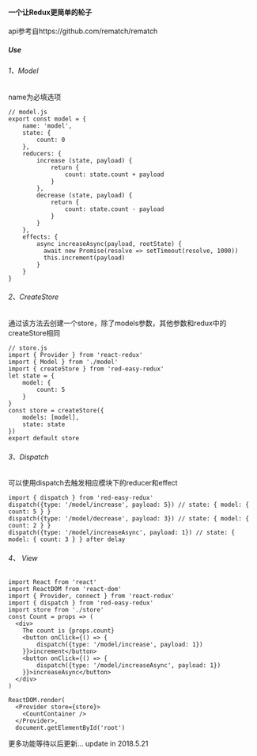 #### 一个让Redux更简单的轮子

api参考自https://github.com/rematch/rematch

##### Use

###### 1、Model
name为必填选项
```
// model.js
export const model = {
	name: 'model',
    state: {
    	count: 0
    },
    reducers: {
    	increase (state, payload) {
        	return {
            	count: state.count + payload
            }
        },
        decrease (state, payload) {
        	return {
            	count: state.count - payload
            }
        }
    },
    effects: {
    	async increaseAsync(payload, rootState) {
          await new Promise(resolve => setTimeout(resolve, 1000))
          this.increment(payload)
        }
    }
}
```

###### 2、CreateStore
通过该方法去创建一个store，除了models参数，其他参数和redux中的createStore相同
```
// store.js
import { Provider } from 'react-redux'
import { Model } from './model'
import { createStore } from 'red-easy-redux'
let state = {
	model: {
    	count: 5
    }
}
const store = createStore({
	models: [model],
    state: state
})
export default store
```

###### 3、Dispatch
可以使用dispatch去触发相应模块下的reducer和effect
```
import { dispatch } from 'red-easy-redux'
dispatch({type: '/model/increase', payload: 5}) // state: { model: { count: 5 } }
dispatch({type: '/model/decrease', payload: 3}) // state: { model: { count: 2 } }
dispatch({type: '/model/increaseAsync', payload: 1}) // state: { model: { count: 3 } } after delay
```
###### 4、 View
```
import React from 'react'
import ReactDOM from 'react-dom'
import { Provider, connect } from 'react-redux'
import { dispatch } from 'red-easy-redux'
import store from './store'
const Count = props => (
  <div>
    The count is {props.count}
    <button onClick={() => {
    	dispatch({type: '/model/increase', payload: 1})
    }}>increment</button>
    <button onClick={() => {
    	dispatch({type: '/model/increaseAsync', payload: 1})
    }}>increaseAsync</button>
  </div>
)

ReactDOM.render(
  <Provider store={store}>
    <CountContainer />
  </Provider>,
  document.getElementById('root')

```

更多功能等待以后更新...
update in 2018.5.21